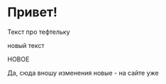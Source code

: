 # Привет!

Текст про тефтельку

новый текст

НОВОЕ 

Да, сюда вношу изменения новые - на сайте уже

